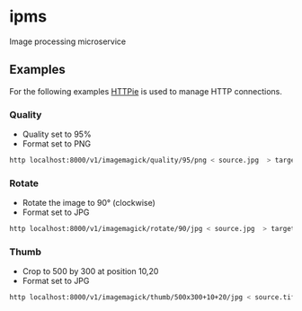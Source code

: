 # ipms
Image processing microservice

## Examples

For the following examples [HTTPie](https://httpie.org/) is used to manage HTTP connections.

### Quality

* Quality set to 95%
* Format set to PNG

```bash
http localhost:8000/v1/imagemagick/quality/95/png < source.jpg  > target.png
```

### Rotate

* Rotate the image to 90° (clockwise)
* Format set to JPG

```bash
http localhost:8000/v1/imagemagick/rotate/90/jpg < source.jpg  > target.jpg
```

### Thumb

* Crop to 500 by 300 at position 10,20
* Format set to JPG

```bash
http localhost:8000/v1/imagemagick/thumb/500x300+10+20/jpg < source.tiff > target.jpg
```
